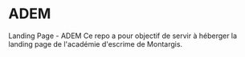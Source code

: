 # ADEM
Landing Page - ADEM
Ce repo a pour objectif de servir à héberger la landing page de l'académie d'escrime de Montargis.
